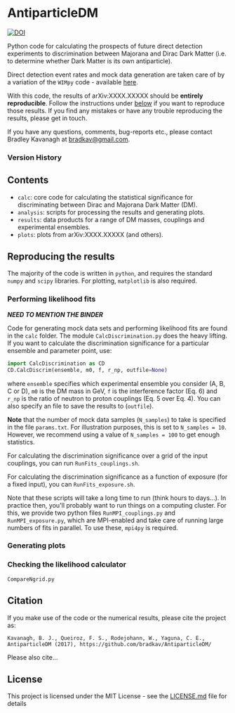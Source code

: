 # AntiparticleDM

[![DOI](https://zenodo.org/badge/DOI/10.5281/zenodo.815457.svg)](https://doi.org/10.5281/zenodo.815457)

Python code for calculating the prospects of future direct detection experiments to discrimination between Majorana and Dirac Dark Matter (i.e. to determine whether Dark Matter is its own antiparticle).

Direct detection event rates and mock data generation are taken care of by a variation of the `WIMpy` code - available [here](https://github.com/bradkav/WIMpy/tree/Antiparticle).

With this code, the results of arXiv:XXXX.XXXXX should be **entirely reproducible**. Follow the instructions under [below](#repro) if you want to reproduce those results. If you find any mistakes or have any trouble reproducing the results, please get in touch.

If you have any questions, comments, bug-reports etc., please contact Bradley Kavanagh at bradkav@gmail.com. 

### Version History

## Contents

- `calc`: core code for calculating the statistical significance for discriminating between Dirac and Majorana Dark Matter (DM).
- `analysis`: scripts for processing the results and generating plots.
- `results`: data products for a range of DM masses, couplings and experimental ensembles.
- `plots`: plots from arXiv:XXXX.XXXXX (and others).

## Reproducing the results <a name="repro"></a>

The majority of the code is written in `python`, and requires the standard `numpy` and `scipy` libraries. For plotting, `matplotlib` is also required.

### Performing likelihood fits

***NEED TO MENTION THE BINDER***

Code for generating mock data sets and performing likelihood fits are found in the `calc` folder. The module `CalcDiscrimination.py` does the heavy lifting. If you want to calculate the discrimination significance for a particular ensemble and parameter point, use:

```python
import CalcDiscrimination as CD
CD.CalcDiscrim(ensemble, m0, f, r_np, outfile=None)
```

where `ensemble` specifies which experimental ensemble you consider (A, B, C or D), `m0` is the DM mass in GeV, `f` is the interference factor (Eq. 6) and `r_np` is the ratio of neutron to proton couplings (Eq. 5 over Eq. 4). You can also specify an file to save the results to (`outfile`). 

**Note** that the number of mock data samples (`N_samples`) to take is specified in the file `params.txt`. For illustration purposes, this is set to `N_samples = 10`. However, we recommend using a value of `N_samples = 100` to get enough statistics.

For calculating the discrimination significance over a grid of the input couplings, you can run `RunFits_couplings.sh`. 

For calculating the discrimination significance as a function of exposure (for a fixed input), you can `RunFits_exposure.sh`.

Note that these scripts will take a long time to run (think hours to days...). In practice then, you'll probably want to run things on a computing cluster. For this, we provide two python files `RunMPI_couplings.py` and `RunMPI_exposure.py`, which are MPI-enabled and take care of running large numbers of fits in parallel. To use these, `mpi4py` is required.
<!---
For each data set, it uses a grid-refinement method to calculate the maximum likelihood and therefore the significance for discrimination between Dirac-like and Majorana-like couplings. The significances are output to a file named `Results_pINDEX.txt` in the relative path `DIR`.
--->

### Generating plots

### Checking the likelihood calculator

`CompareNgrid.py`





## Citation

If you make use of the code or the numerical results, please cite the project as:

`Kavanagh, B. J., Queiroz, F. S., Rodejohann, W., Yaguna, C. E., AntiparticleDM (2017), https://github.com/bradkav/AntiparticleDM/`

Please also cite...

## License

This project is licensed under the MIT License - see the [LICENSE.md](LICENSE.md) file for details
